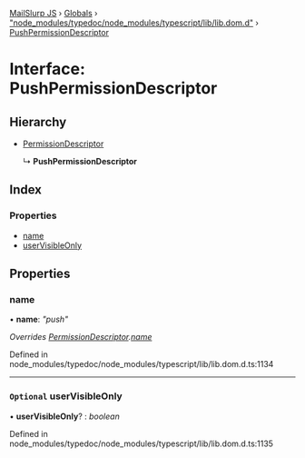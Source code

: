 [MailSlurp JS](../README.md) › [Globals](../globals.md) › ["node_modules/typedoc/node_modules/typescript/lib/lib.dom.d"](../modules/_node_modules_typedoc_node_modules_typescript_lib_lib_dom_d_.md) › [PushPermissionDescriptor](_node_modules_typedoc_node_modules_typescript_lib_lib_dom_d_.pushpermissiondescriptor.md)

# Interface: PushPermissionDescriptor

## Hierarchy

* [PermissionDescriptor](_node_modules_typedoc_node_modules_typescript_lib_lib_dom_d_.permissiondescriptor.md)

  ↳ **PushPermissionDescriptor**

## Index

### Properties

* [name](_node_modules_typedoc_node_modules_typescript_lib_lib_dom_d_.pushpermissiondescriptor.md#name)
* [userVisibleOnly](_node_modules_typedoc_node_modules_typescript_lib_lib_dom_d_.pushpermissiondescriptor.md#optional-uservisibleonly)

## Properties

###  name

• **name**: *"push"*

*Overrides [PermissionDescriptor](_node_modules_typedoc_node_modules_typescript_lib_lib_dom_d_.permissiondescriptor.md).[name](_node_modules_typedoc_node_modules_typescript_lib_lib_dom_d_.permissiondescriptor.md#name)*

Defined in node_modules/typedoc/node_modules/typescript/lib/lib.dom.d.ts:1134

___

### `Optional` userVisibleOnly

• **userVisibleOnly**? : *boolean*

Defined in node_modules/typedoc/node_modules/typescript/lib/lib.dom.d.ts:1135
